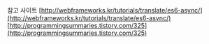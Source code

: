 참고 사이트
[http://webframeworks.kr/tutorials/translate/es6-async/](http://webframeworks.kr/tutorials/translate/es6-async/)
[http://programmingsummaries.tistory.com/325](http://programmingsummaries.tistory.com/325)
